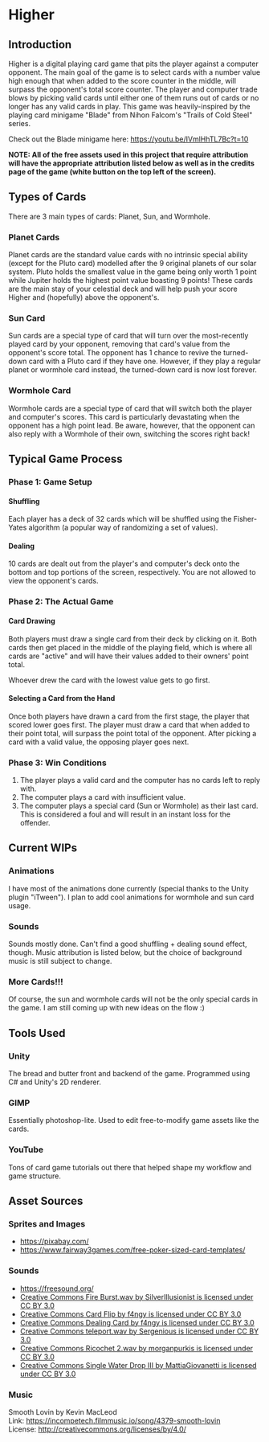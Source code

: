 # Higher

## Introduction
Higher is a digital playing card game that pits the player against a computer opponent. The main goal of the game is to select cards with a number value high enough that
when added to the score counter in the middle, will surpass the opponent's total score counter. The player and computer trade blows by picking valid cards until either one
of them runs out of cards or no longer has any valid cards in play. This game was heavily-inspired by the playing card minigame "Blade" from Nihon Falcom's "Trails of Cold Steel"
series.

Check out the Blade minigame here: https://youtu.be/IVmlHhTL7Bc?t=10

**NOTE: All of the free assets used in this project that require attribution will have the appropriate attribution listed below as well as in the credits 
page of the game (white button on the top left of the screen).**

## Types of Cards
There are 3 main types of cards: Planet, Sun, and Wormhole. 

### Planet Cards
Planet cards are the standard value cards with no intrinsic special ability (except for the Pluto card) modelled after the 9 original planets of our solar system.
Pluto holds the smallest value in the game being only worth 1 point while Jupiter holds the highest point value boasting 9 points! These cards are the main stay of your
celestial deck and will help push your score Higher and (hopefully) above the opponent's. 

### Sun Card
Sun cards are a special type of card that will turn over the most-recently played card by your opponent, removing that card's value from the opponent's score total. The
opponent has 1 chance to revive the turned-down card with a Pluto card if they have one. However, if they play a regular planet or wormhole card instead, the turned-down
card is now lost forever.

### Wormhole Card
Wormhole cards are a special type of card that will switch both the player and computer's scores. This card is particularly devastating when the opponent has a high point lead. 
Be aware, however, that the opponent can also reply with a Wormhole of their own, switching the scores right back!

## Typical Game Process

### Phase 1: Game Setup
#### Shuffling
Each player has a deck of 32 cards which will be shuffled using the Fisher-Yates algorithm (a popular way of randomizing a set of values).

#### Dealing
10 cards are dealt out from the player's and computer's deck onto the bottom and top portions of the screen, respectively. You are not allowed to view the opponent's cards.

### Phase 2: The Actual Game

#### Card Drawing
Both players must draw a single card from their deck by clicking on it. Both cards then get placed in the middle of the playing field, which is where all cards are "active" 
and will have their values added to their owners' point total.

Whoever drew the card with the lowest value gets to go first.

#### Selecting a Card from the Hand
Once both players have drawn a card from the first stage, the player that scored lower goes first. The player must draw a card that when added to their point total, will
surpass the point total of the opponent. After picking a card with a valid value, the opposing player goes next.

### Phase 3: Win Conditions

1. The player plays a valid card and the computer has no cards left to reply with.
2. The computer plays a card with insufficient value.
3. The computer plays a special card (Sun or Wormhole) as their last card. This is considered a foul and will result in an instant loss for the offender.

## Current WIPs

### Animations
I have most of the animations done currently (special thanks to the Unity plugin "iTween"). I plan to add cool animations for wormhole and sun card usage.

### Sounds
Sounds mostly done. Can't find a good shuffling + dealing sound effect, though. Music attribution is listed below, but the choice of background music is still subject to change.

### More Cards!!!
Of course, the sun and wormhole cards will not be the only special cards in the game. I am still coming up with new ideas on the flow :)

## Tools Used

### Unity
The bread and butter front and backend of the game. Programmed using C# and Unity's 2D renderer. 

### GIMP
Essentially photoshop-lite. Used to edit free-to-modify game assets like the cards.

### YouTube
Tons of card game tutorials out there that helped shape my workflow and game structure.

## Asset Sources

### Sprites and Images
* https://pixabay.com/
* https://www.fairway3games.com/free-poker-sized-card-templates/

### Sounds
* https://freesound.org/
* [Creative Commons Fire Burst.wav by SilverIllusionist is licensed under CC BY 3.0](https://freesound.org/people/SilverIllusionist/sounds/472688/)
* [Creative Commons Card Flip by f4ngy is licensed under CC BY 3.0](https://freesound.org/people/f4ngy/sounds/240776/)
* [Creative Commons Dealing Card by f4ngy is licensed under CC BY 3.0](https://freesound.org/people/f4ngy/sounds/240777/)
* [Creative Commons teleport.wav by Sergenious is licensed under CC BY 3.0](https://freesound.org/people/Sergenious/sounds/55853/)
* [Creative Commons Ricochet 2.wav by morganpurkis is licensed under CC BY 3.0](https://freesound.org/people/morganpurkis/sounds/392975/)
* [Creative Commons Single Water Drop III by MattiaGiovanetti is licensed under CC BY 3.0](https://freesound.org/people/MattiaGiovanetti/sounds/479451/)



### Music
Smooth Lovin by Kevin MacLeod<br>
Link: https://incompetech.filmmusic.io/song/4379-smooth-lovin<br>
License: http://creativecommons.org/licenses/by/4.0/
